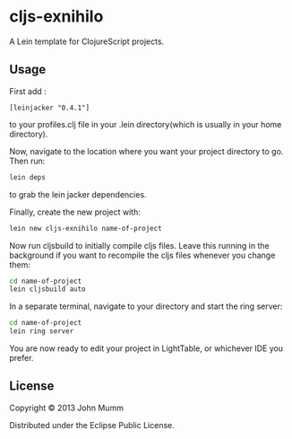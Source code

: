 # cljs-exnihilo

A Lein template for ClojureScript projects.

## Usage

First add :

```
[leinjacker "0.4.1"]
```

to your profiles.clj file in your .lein directory(which is usually in your home directory). 

Now, navigate to the location where you want your project directory to go.  Then run:

```bash
lein deps
```

to grab the lein jacker dependencies.

Finally, create the new project with:

```bash
lein new cljs-exnihilo name-of-project
```

Now run cljsbuild to initially compile cljs files.  Leave this running in the background if you want to recompile the cljs files whenever you change them:

```bash
cd name-of-project
lein cljsbuild auto
```

In a separate terminal, navigate to your directory and start the ring server:

```bash
cd name-of-project
lein ring server
```

You are now ready to edit your project in LightTable, or whichever IDE you prefer.

## License

Copyright © 2013 John Mumm

Distributed under the Eclipse Public License.
